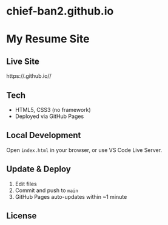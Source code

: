 # chief-ban2.github.io
# My Resume Site

## Live Site
https://<chief-ban2>.github.io/<repo-name>/

## Tech
- HTML5, CSS3 (no framework)
- Deployed via GitHub Pages

## Local Development
Open `index.html` in your browser, or use VS Code Live Server.

## Update & Deploy
1. Edit files
2. Commit and push to `main`
3. GitHub Pages auto-updates within ~1 minute

## License
